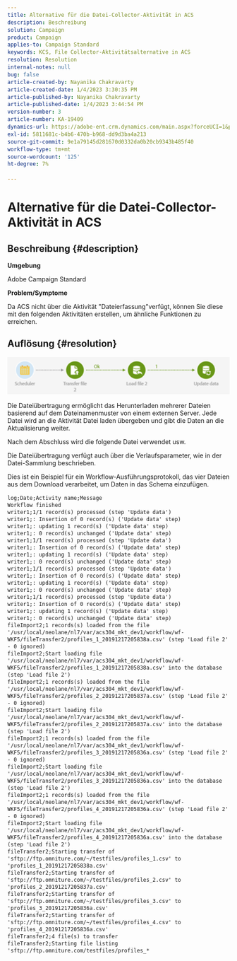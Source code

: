 ```yaml
---
title: Alternative für die Datei-Collector-Aktivität in ACS
description: Beschreibung
solution: Campaign
product: Campaign
applies-to: Campaign Standard
keywords: KCS, File Collector-Aktivitätsalternative in ACS
resolution: Resolution
internal-notes: null
bug: false
article-created-by: Nayanika Chakravarty
article-created-date: 1/4/2023 3:30:35 PM
article-published-by: Nayanika Chakravarty
article-published-date: 1/4/2023 3:44:54 PM
version-number: 3
article-number: KA-19409
dynamics-url: https://adobe-ent.crm.dynamics.com/main.aspx?forceUCI=1&pagetype=entityrecord&etn=knowledgearticle&id=174e67b4-448c-ed11-81ac-6045bd006ce9
exl-id: 5811681c-b4b6-470b-b968-dd9d3ba4a213
source-git-commit: 9e1a79145d281670d0332da0b20cb9343b485f40
workflow-type: tm+mt
source-wordcount: '125'
ht-degree: 7%

---
```


# Alternative für die Datei-Collector-Aktivität in ACS

## Beschreibung {#description}


<b>Umgebung</b>

Adobe Campaign Standard

<b>Problem/Symptome</b>

Da ACS nicht über die Aktivität &quot;Dateierfassung&quot;verfügt, können Sie diese mit den folgenden Aktivitäten erstellen, um ähnliche Funktionen zu erreichen.


## Auflösung {#resolution}


![](assets/8e624e34-2cce-ec11-a7b5-0022480a8e40.png)

Die Dateiübertragung ermöglicht das Herunterladen mehrerer Dateien basierend auf dem Dateinamenmuster von einem externen Server. Jede Datei wird an die Aktivität Datei laden übergeben und gibt die Daten an die Aktualisierung weiter.

Nach dem Abschluss wird die folgende Datei verwendet usw.

Die Dateiübertragung verfügt auch über die Verlaufsparameter, wie in der Datei-Sammlung beschrieben.

Dies ist ein Beispiel für ein Workflow-Ausführungsprotokoll, das vier Dateien aus dem Download verarbeitet, um Daten in das Schema einzufügen.




```
log;Date;Activity name;Message
Workflow finished
writer1;1/1 record(s) processed (step 'Update data')
writer1;: Insertion of 0 record(s) ('Update data' step)
writer1;: updating 1 record(s) ('Update data' step)
writer1;: 0 record(s) unchanged ('Update data' step)
writer1;1/1 record(s) processed (step 'Update data')
writer1;: Insertion of 0 record(s) ('Update data' step)
writer1;: updating 1 record(s) ('Update data' step)
writer1;: 0 record(s) unchanged ('Update data' step)
writer1;1/1 record(s) processed (step 'Update data')
writer1;: Insertion of 0 record(s) ('Update data' step)
writer1;: updating 1 record(s) ('Update data' step)
writer1;: 0 record(s) unchanged ('Update data' step)
writer1;1/1 record(s) processed (step 'Update data')
writer1;: Insertion of 0 record(s) ('Update data' step)
writer1;: updating 1 record(s) ('Update data' step)
writer1;: 0 record(s) unchanged ('Update data' step)
fileImport2;1 records(s) loaded from the file '/usr/local/neolane/nl7/var/acs304_mkt_dev1/workflow/wf-WKF5/fileTransfer2/profiles_1_20191217205838a.csv' (step 'Load file 2' - 0 ignored)
fileImport2;Start loading file '/usr/local/neolane/nl7/var/acs304_mkt_dev1/workflow/wf-WKF5/fileTransfer2/profiles_1_20191217205838a.csv' into the database (step 'Load file 2')
fileImport2;1 records(s) loaded from the file '/usr/local/neolane/nl7/var/acs304_mkt_dev1/workflow/wf-WKF5/fileTransfer2/profiles_2_20191217205837a.csv' (step 'Load file 2' - 0 ignored)
fileImport2;Start loading file '/usr/local/neolane/nl7/var/acs304_mkt_dev1/workflow/wf-WKF5/fileTransfer2/profiles_2_20191217205837a.csv' into the database (step 'Load file 2')
fileImport2;1 records(s) loaded from the file '/usr/local/neolane/nl7/var/acs304_mkt_dev1/workflow/wf-WKF5/fileTransfer2/profiles_3_20191217205836a.csv' (step 'Load file 2' - 0 ignored)
fileImport2;Start loading file '/usr/local/neolane/nl7/var/acs304_mkt_dev1/workflow/wf-WKF5/fileTransfer2/profiles_3_20191217205836a.csv' into the database (step 'Load file 2')
fileImport2;1 records(s) loaded from the file '/usr/local/neolane/nl7/var/acs304_mkt_dev1/workflow/wf-WKF5/fileTransfer2/profiles_4_20191217205836a.csv' (step 'Load file 2' - 0 ignored)
fileImport2;Start loading file '/usr/local/neolane/nl7/var/acs304_mkt_dev1/workflow/wf-WKF5/fileTransfer2/profiles_4_20191217205836a.csv' into the database (step 'Load file 2')
fileTransfer2;Starting transfer of 'sftp://ftp.omniture.com/~/testfiles/profiles_1.csv' to 'profiles_1_20191217205838a.csv'
fileTransfer2;Starting transfer of 'sftp://ftp.omniture.com/~/testfiles/profiles_2.csv' to 'profiles_2_20191217205837a.csv'
fileTransfer2;Starting transfer of 'sftp://ftp.omniture.com/~/testfiles/profiles_3.csv' to 'profiles_3_20191217205836a.csv'
fileTransfer2;Starting transfer of 'sftp://ftp.omniture.com/~/testfiles/profiles_4.csv' to 'profiles_4_20191217205836a.csv'
fileTransfer2;4 file(s) to transfer
fileTransfer2;Starting file listing 'sftp://ftp.omniture.com/testfiles/profiles_*
```
